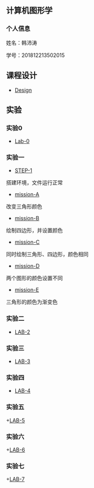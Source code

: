 ## 计算机图形学

### 个人信息

姓名：韩沛涛

学号：201812213502015

## 课程设计
+ [Design](http://hanpptt.github.io/design/design.html)

## 实验

### 实验0

+ [Lab-0](http://hanpptt.github.io/Lab-0/Lab-0.html)

### 实验一

+ [STEP-1](http://hanpptt.github.io/Lab-1/demos/chap1-demo-1.html) 

搭建环境，文件运行正常

+ [mission-A](http://hanpptt.github.io/Lab-1/demos/mission-A.html)

改变三角形颜色

+ [mission-B](http://hanpptt.github.io/Lab-1/demos/mission-B.html)

绘制四边形，并设置颜色

+ [mission-C](http://hanpptt.github.io/Lab-1/demos/mission-C.html)

同时绘制三角形、四边形，颜色相同

+ [mission-D](http://hanpptt.github.io/Lab-1/demos/mission-D.html)

两个图形的颜色设置不同

+ [mission-E](http://hanpptt.github.io/Lab-1/demos/mission-E.html)

三角形的颜色为渐变色

### 实验二

+ [LAB-2](http://hanpptt.github.io/Lab-2/demos/index.html)

### 实验三

+ [LAB-3](http://hanpptt.github.io/Lab-3/demos/index.html)

### 实验四

+ [LAB-4](http://hanpptt.github.io/Lab-4/demos/index.html)


### 实验五

+[LAB-5](http://hanpptt.github.io/Lab-5/demos/index.html)

### 实验六

+[LAB-6](http://hanpptt.github.io/Lab-6/index.html)

### 实验七

+[LAB-7](http://hanpptt.github.io/Lab-7/index.html)


